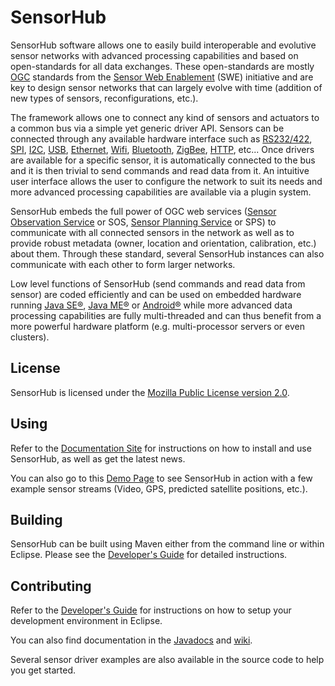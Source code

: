 SensorHub
===========================================================

SensorHub software allows one to easily build interoperable and evolutive sensor networks with advanced processing capabilities and based on open-standards for all data exchanges. These open-standards are mostly [OGC](http://www.opengeospatial.org) standards from the [Sensor Web Enablement](http://www.opengeospatial.org/projects/groups/sensorwebdwg) (SWE) initiative and are key to design sensor networks that can largely evolve with time (addition of new types of sensors, reconfigurations, etc.).

The framework allows one to connect any kind of sensors and actuators to a common bus via a simple yet generic driver API. Sensors can be connected through any available hardware interface such as [RS232/422](http://en.wikipedia.org/wiki/RS-232), [SPI](http://en.wikipedia.org/wiki/Serial_Peripheral_Interface_Bus), [I2C](http://en.wikipedia.org/wiki/I%C2%B2C), [USB](http://en.wikipedia.org/wiki/USB), [Ethernet](http://en.wikipedia.org/wiki/Ethernet), [Wifi](http://en.wikipedia.org/wiki/Wi-Fi), [Bluetooth](http://en.wikipedia.org/wiki/Bluetooth), [ZigBee](http://en.wikipedia.org/wiki/ZigBee), [HTTP](http://en.wikipedia.org/wiki/Hypertext_Transfer_Protocol), etc... Once drivers are available for a specific sensor, it is automatically connected to the bus and it is then trivial to send commands and read data from it. An intuitive user interface allows the user to configure the network to suit its needs and more advanced processing capabilities are available via a plugin system.

SensorHub embeds the full power of OGC web services ([Sensor Observation Service](http://www.opengeospatial.org/standards/sos) or SOS, [Sensor Planning Service](http://www.opengeospatial.org/standards/sps) or SPS) to communicate with all connected sensors in the network as well as to provide robust metadata (owner, location and orientation, calibration, etc.) about them. Through these standard, several SensorHub instances can also communicate with each other to form larger networks.

Low level functions of SensorHub (send commands and read data from sensor) are coded efficiently and can be used on embedded hardware running [Java SE®](http://www.oracle.com/technetwork/java/javase), [Java ME®](http://www.oracle.com/technetwork/java/embedded/javame) or [Android®](http://www.android.com) while more advanced data processing capabilities are fully multi-threaded and can thus benefit from a more powerful hardware platform (e.g. multi-processor servers or even clusters).


## License

SensorHub is licensed under the [Mozilla Public License version 2.0](http://www.mozilla.org/MPL/2.0/).


## Using

Refer to the [Documentation Site](http://docs.opensensorhub.org/) for instructions on how to install and use SensorHub, as well as get the latest news.

You can also go to this [Demo Page](http://sensiasoft.net:8181/demo.html) to see SensorHub in action with a few example sensor streams (Video, GPS, predicted satellite positions, etc.).


## Building

SensorHub can be built using Maven either from the command line or within Eclipse. Please see the [Developer's Guide](http://docs.opensensorhub.org/dev-guide.html) for detailed instructions.


## Contributing

Refer to the [Developer's Guide](http://docs.opensensorhub.org/dev-guide.html) for instructions on how to setup your development environment in Eclipse.

You can also find documentation in the [Javadocs](http://docs.opensensorhub.org/sensorhub-core/apidocs) and [wiki](../../wiki/Home). 

Several sensor driver examples are also available in the source code to help you get started.
